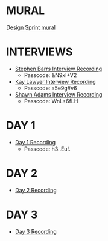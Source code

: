 # MURAL
[Design Sprint mural](https://app.mural.co/t/vfscie8528/m/vfscie8528/1669731782910/5095a4e5369ea68631e36d9a6cb2ae243e238ac9?sender=ud3aa760e30b39bcf436d4473)

# INTERVIEWS
- [Stephen Barrs Interview Recording](https://us06web.zoom.us/rec/share/LBXVecQyC_bag0h_eTlPmT1M4OwgXX_HdgMSvldcRnHx_UZ0AexlBWj96CccgBJb.n7rSjzc5FjQHNaK2)
    - Passcode: &N9xI+V2
- [Kay Lawyer Interview Recording](https://us06web.zoom.us/rec/share/5kO3zBCZ3BKEkb1sZqKiJ0PKuaV8UDi4cZ9WQf98l7-h9TmtA9mTABHWPzJHGMf_.6MP7F9ftqDLnDDcj?startTime=1670344201000)
    - Passcode: a5e9g#v6
- [Shawn Adams Interview Recording](https://us06web.zoom.us/rec/share/0od4RNND2AJ4Rjtp1EQ_qj69VMz50w3DcpuFXABg8iHX9JrpgI3lsFeYgCrJYUeQ.yUM53FviritbJ7Zk)
    - Passcode: WnL+6fLH

# DAY 1
- [Day 1 Recording](https://us06web.zoom.us/rec/share/Z3xAZp528dmZ_LNn6t-2b0EFp2j4KoX38AZDN8K1XNXn4iG4AQDJoJ0GyHvR1NuU.4fVUbktxxQQ9XgJj)
    - Passcode: h3..Eu!.

# DAY 2
- [Day 2 Recording]()

# DAY 3
- [Day 3 Recording]()
